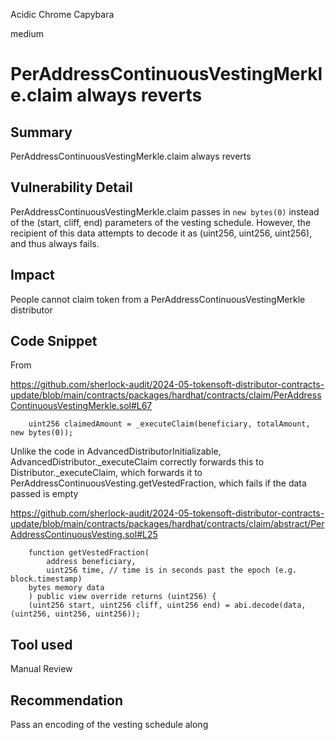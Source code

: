Acidic Chrome Capybara

medium

# PerAddressContinuousVestingMerkle.claim always reverts

## Summary

PerAddressContinuousVestingMerkle.claim always reverts

## Vulnerability Detail

PerAddressContinuousVestingMerkle.claim passes in `new bytes(0)` instead of the (start, cliff, end) parameters of the vesting schedule. However, the recipient of this data attempts to decode it as (uint256, uint256, uint256), and thus always fails.

## Impact

People cannot claim token from a PerAddressContinuousVestingMerkle distributor

## Code Snippet

From

https://github.com/sherlock-audit/2024-05-tokensoft-distributor-contracts-update/blob/main/contracts/packages/hardhat/contracts/claim/PerAddressContinuousVestingMerkle.sol#L67

```solidity
    uint256 claimedAmount = _executeClaim(beneficiary, totalAmount, new bytes(0));
```

Unlike the code in AdvancedDistributorInitializable, AdvancedDistributor._executeClaim correctly forwards this to Distributor._executeClaim, which forwards it to PerAddressContinuousVesting.getVestedFraction, which fails if the data passed is empty

https://github.com/sherlock-audit/2024-05-tokensoft-distributor-contracts-update/blob/main/contracts/packages/hardhat/contracts/claim/abstract/PerAddressContinuousVesting.sol#L25

```solidity
	function getVestedFraction(
		address beneficiary,
		uint256 time, // time is in seconds past the epoch (e.g. block.timestamp)
    bytes memory data
	) public view override returns (uint256) {
    (uint256 start, uint256 cliff, uint256 end) = abi.decode(data, (uint256, uint256, uint256));
```

## Tool used

Manual Review

## Recommendation

Pass an encoding of the vesting schedule along